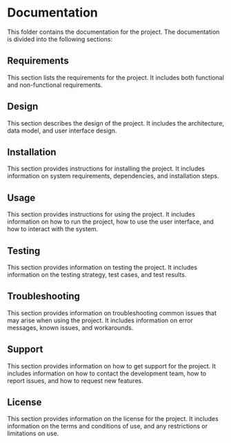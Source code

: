 # Documentation

This folder contains the documentation for the project. The documentation is divided into the following sections:

## Requirements

This section lists the requirements for the project. It includes both functional and non-functional requirements.

## Design

This section describes the design of the project. It includes the architecture, data model, and user interface design.

## Installation

This section provides instructions for installing the project. It includes information on system requirements, dependencies, and installation steps.

## Usage

This section provides instructions for using the project. It includes information on how to run the project, how to use the user interface, and how to interact with the system.

## Testing

This section provides information on testing the project. It includes information on the testing strategy, test cases, and test results.

## Troubleshooting

This section provides information on troubleshooting common issues that may arise when using the project. It includes information on error messages, known issues, and workarounds.

## Support

This section provides information on how to get support for the project. It includes information on how to contact the development team, how to report issues, and how to request new features.

## License

This section provides information on the license for the project. It includes information on the terms and conditions of use, and any restrictions or limitations on use.